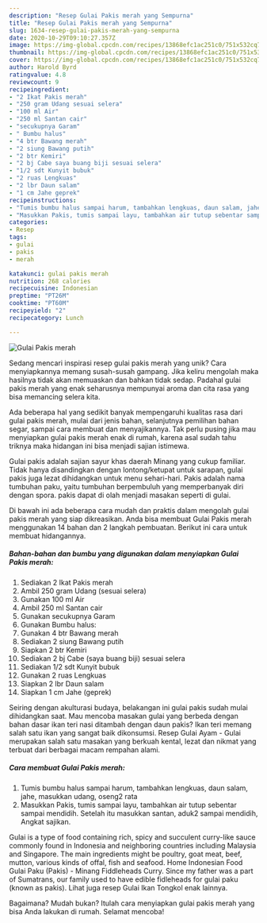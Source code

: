 ```yaml
---
description: "Resep Gulai Pakis merah yang Sempurna"
title: "Resep Gulai Pakis merah yang Sempurna"
slug: 1634-resep-gulai-pakis-merah-yang-sempurna
date: 2020-10-29T09:10:27.357Z
image: https://img-global.cpcdn.com/recipes/13868efc1ac251c0/751x532cq70/gulai-pakis-merah-foto-resep-utama.jpg
thumbnail: https://img-global.cpcdn.com/recipes/13868efc1ac251c0/751x532cq70/gulai-pakis-merah-foto-resep-utama.jpg
cover: https://img-global.cpcdn.com/recipes/13868efc1ac251c0/751x532cq70/gulai-pakis-merah-foto-resep-utama.jpg
author: Harold Byrd
ratingvalue: 4.8
reviewcount: 9
recipeingredient:
- "2 Ikat Pakis merah"
- "250 gram Udang sesuai selera"
- "100 ml Air"
- "250 ml Santan cair"
- "secukupnya Garam"
- " Bumbu halus"
- "4 btr Bawang merah"
- "2 siung Bawang putih"
- "2 btr Kemiri"
- "2 bj Cabe saya buang biji sesuai selera"
- "1/2 sdt Kunyit bubuk"
- "2 ruas Lengkuas"
- "2 lbr Daun salam"
- "1 cm Jahe geprek"
recipeinstructions:
- "Tumis bumbu halus sampai harum, tambahkan lengkuas, daun salam, jahe, masukkan udang, oseng2 rata"
- "Masukkan Pakis, tumis sampai layu, tambahkan air tutup sebentar sampai mendidih. Setelah itu masukkan santan, aduk2 sampai mendidih, Angkat sajikan."
categories:
- Resep
tags:
- gulai
- pakis
- merah

katakunci: gulai pakis merah 
nutrition: 268 calories
recipecuisine: Indonesian
preptime: "PT26M"
cooktime: "PT60M"
recipeyield: "2"
recipecategory: Lunch

---
```



![Gulai Pakis merah](https://img-global.cpcdn.com/recipes/13868efc1ac251c0/751x532cq70/gulai-pakis-merah-foto-resep-utama.jpg)

Sedang mencari inspirasi resep gulai pakis merah yang unik? Cara menyiapkannya memang susah-susah gampang. Jika keliru mengolah maka hasilnya tidak akan memuaskan dan bahkan tidak sedap. Padahal gulai pakis merah yang enak seharusnya mempunyai aroma dan cita rasa yang bisa memancing selera kita.

Ada beberapa hal yang sedikit banyak mempengaruhi kualitas rasa dari gulai pakis merah, mulai dari jenis bahan, selanjutnya pemilihan bahan segar, sampai cara membuat dan menyajikannya. Tak perlu pusing jika mau menyiapkan gulai pakis merah enak di rumah, karena asal sudah tahu triknya maka hidangan ini bisa menjadi sajian istimewa.

Gulai pakis adalah sajian sayur khas daerah Minang yang cukup familiar. Tidak hanya disandingkan dengan lontong/ketupat untuk sarapan, gulai pakis juga lezat dihidangkan untuk menu sehari-hari. Pakis adalah nama tumbuhan paku, yaitu tumbuhan berpembuluh yang memperbanyak diri dengan spora. pakis dapat di olah menjadi masakan seperti di gulai.


Di bawah ini ada beberapa cara mudah dan praktis dalam mengolah gulai pakis merah yang siap dikreasikan. Anda bisa membuat Gulai Pakis merah menggunakan 14 bahan dan 2 langkah pembuatan. Berikut ini cara untuk membuat hidangannya.

<!--inarticleads1-->

##### Bahan-bahan dan bumbu yang digunakan dalam menyiapkan Gulai Pakis merah:

1. Sediakan 2 Ikat Pakis merah
1. Ambil 250 gram Udang (sesuai selera)
1. Gunakan 100 ml Air
1. Ambil 250 ml Santan cair
1. Gunakan secukupnya Garam
1. Gunakan  Bumbu halus:
1. Gunakan 4 btr Bawang merah
1. Sediakan 2 siung Bawang putih
1. Siapkan 2 btr Kemiri
1. Sediakan 2 bj Cabe (saya buang biji) sesuai selera
1. Sediakan 1/2 sdt Kunyit bubuk
1. Gunakan 2 ruas Lengkuas
1. Siapkan 2 lbr Daun salam
1. Siapkan 1 cm Jahe (geprek)


Seiring dengan akulturasi budaya, belakangan ini gulai pakis sudah mulai dihidangkan saat. Mau mencoba masakan gulai yang berbeda dengan bahan dasar ikan teri nasi ditambah dengan daun pakis? Ikan teri memang salah satu ikan yang sangat baik dikonsumsi. Resep Gulai Ayam - Gulai merupakan salah satu masakan yang berkuah kental, lezat dan nikmat yang terbuat dari berbagai macam rempahan alami. 

<!--inarticleads2-->

##### Cara membuat Gulai Pakis merah:

1. Tumis bumbu halus sampai harum, tambahkan lengkuas, daun salam, jahe, masukkan udang, oseng2 rata
1. Masukkan Pakis, tumis sampai layu, tambahkan air tutup sebentar sampai mendidih. Setelah itu masukkan santan, aduk2 sampai mendidih, Angkat sajikan.


Gulai is a type of food containing rich, spicy and succulent curry-like sauce commonly found in Indonesia and neighboring countries including Malaysia and Singapore. The main ingredients might be poultry, goat meat, beef, mutton, various kinds of offal, fish and seafood. Home Indonesian Food Gulai Paku (Pakis) - Minang Fiddleheads Curry. Since my father was a part of Sumatrans, our family used to have edible fidleheads for gulai paku (known as pakis). Lihat juga resep Gulai Ikan Tongkol enak lainnya. 

Bagaimana? Mudah bukan? Itulah cara menyiapkan gulai pakis merah yang bisa Anda lakukan di rumah. Selamat mencoba!
